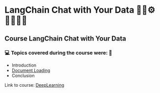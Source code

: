 # LangChain Chat with Your Data 🤖🎲⚙️🤯👨🏻‍💻
## Course LangChain Chat with Your Data
### 💻 Topics covered during the course were: 🚀

- Introduction
- [Document Loading]()
- Conclusion

Link to course: [DeepLearning](https://www.deeplearning.ai/short-courses/langchain-chat-with-your-data/)